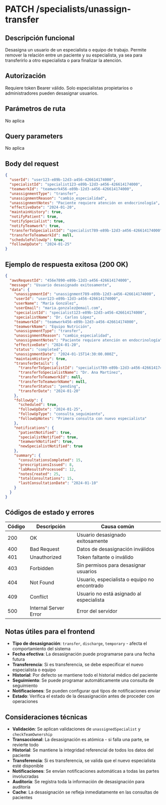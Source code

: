 # PATCH /specialists/unassign-transfer

## Descripción funcional

Desasigna un usuario de un especialista o equipo de trabajo. Permite remover la relación entre un paciente y su especialista, ya sea para transferirlo a otro especialista o para finalizar la atención.

## Autorización

Requiere token Bearer válido. Solo especialistas propietarios o administradores pueden desasignar usuarios.

## Parámetros de ruta

No aplica

## Query parameters

No aplica

## Body del request

```json
{
  "userId": "user123-e89b-12d3-a456-426614174000",
  "specialistId": "specialist123-e89b-12d3-a456-426614174000",
  "teamworkId": "teamwork456-e89b-12d3-a456-426614174000",
  "unassignmentType": "transfer",
  "unassignmentReason": "cambio_especialidad",
  "unassignmentNotes": "Paciente requiere atención en endocrinología",
  "effectiveDate": "2024-01-20",
  "maintainHistory": true,
  "notifyPatient": true,
  "notifySpecialist": true,
  "notifyTeamwork": true,
  "transferToSpecialistId": "specialist789-e89b-12d3-a456-426614174000",
  "transferToTeamworkId": null,
  "scheduleFollowUp": true,
  "followUpDate": "2024-01-25"
}
```

## Ejemplo de respuesta exitosa (200 OK)

```json
{
  "awsRequestId": "456e7890-e89b-12d3-a456-426614174000",
  "message": "Usuario desasignado exitosamente",
  "data": {
    "unassignmentId": "unassignment789-e89b-12d3-a456-426614174000",
    "userId": "user123-e89b-12d3-a456-426614174000",
    "userName": "María González",
    "userEmail": "maria.gonzalez@email.com",
    "specialistId": "specialist123-e89b-12d3-a456-426614174000",
    "specialistName": "Dr. Carlos López",
    "teamworkId": "teamwork456-e89b-12d3-a456-426614174000",
    "teamworkName": "Equipo Nutrición",
    "unassignmentType": "transfer",
    "unassignmentReason": "cambio_especialidad",
    "unassignmentNotes": "Paciente requiere atención en endocrinología",
    "effectiveDate": "2024-01-20",
    "status": "completed",
    "unassignmentDate": "2024-01-15T14:30:00.000Z",
    "maintainHistory": true,
    "transferDetails": {
      "transferToSpecialistId": "specialist789-e89b-12d3-a456-426614174000",
      "transferToSpecialistName": "Dr. Ana Martínez",
      "transferToTeamworkId": null,
      "transferToTeamworkName": null,
      "transferStatus": "pending",
      "transferDate": "2024-01-20"
    },
    "followUp": {
      "scheduled": true,
      "followUpDate": "2024-01-25",
      "followUpType": "consulta_seguimiento",
      "followUpNotes": "Primera consulta con nuevo especialista"
    },
    "notifications": {
      "patientNotified": true,
      "specialistNotified": true,
      "teamworkNotified": true,
      "newSpecialistNotified": true
    },
    "summary": {
      "consultationsCompleted": 15,
      "prescriptionsIssued": 8,
      "labResultsProcessed": 12,
      "notesCreated": 25,
      "totalConsultations": 15,
      "lastConsultationDate": "2024-01-10"
    }
  }
}
```

## Códigos de estado y errores

| Código | Descripción | Causa común |
|--------|-------------|-------------|
| 200 | OK | Usuario desasignado exitosamente |
| 400 | Bad Request | Datos de desasignación inválidos |
| 401 | Unauthorized | Token faltante o inválido |
| 403 | Forbidden | Sin permisos para desasignar usuarios |
| 404 | Not Found | Usuario, especialista o equipo no encontrado |
| 409 | Conflict | Usuario no está asignado al especialista |
| 500 | Internal Server Error | Error del servidor |

## Notas útiles para el frontend

- **Tipo de desasignación**: `transfer`, `discharge`, `temporary` - afecta el comportamiento del sistema
- **Fecha efectiva**: La desasignación puede programarse para una fecha futura
- **Transferencia**: Si es transferencia, se debe especificar el nuevo especialista o equipo
- **Historial**: Por defecto se mantiene todo el historial médico del paciente
- **Seguimiento**: Se puede programar automáticamente una consulta de seguimiento
- **Notificaciones**: Se pueden configurar qué tipos de notificaciones enviar
- **Estado**: Verifica el estado de la desasignación antes de proceder con operaciones

## Consideraciones técnicas

- **Validación**: Se aplican validaciones de `unassignedSpecialist` y `checkTeamOwnership`
- **Transaccional**: La desasignación es atómica - si falla una parte, se revierte todo
- **Historial**: Se mantiene la integridad referencial de todos los datos del paciente
- **Transferencia**: Si es transferencia, se valida que el nuevo especialista esté disponible
- **Notificaciones**: Se envían notificaciones automáticas a todas las partes involucradas
- **Auditoría**: Se registra toda la información de desasignación para auditoría
- **Cache**: La desasignación se refleja inmediatamente en las consultas de pacientes
